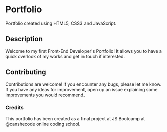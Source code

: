 # Portfolio
Portfolio created using HTML5, CSS3 and JavaScript.
## Description
Welcome to my first Front-End Developer's Portfolio! It allows you to have a quick overlook of my works and get in touch if interested.
## Contributing
Contributions are welcome! If you encounter any bugs, please let me know. If you have any ideas for improvement, open up an issue explaining some improvements you would recommend.
### Credits
This portfolio has been created as a final project at JS Bootcamp at @canshecode online coding school.

